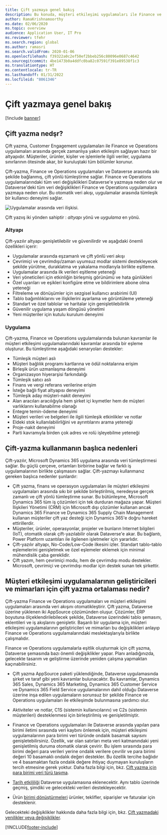 ```yaml
---
title: Çift yazmaya genel bakış
description: Bu konuda, müşteri etkileşimi uygulamaları ile Finance ve Operations uygulamaları arasında gerçek zamanlıya yakın etkileşim sağlayan çift yazma özelliğine dair genel bir bakış sunulur.
author: RamaKrishnamoorthy
ms.date: 02/06/2020
ms.topic: overview
audience: Application User, IT Pro
ms.reviewer: tfehr
ms.search.region: global
ms.author: ramasri
ms.search.validFrom: 2020-01-06
ms.openlocfilehash: f39322a0c2ef50ef2bbeb256c80096e0687c4642
ms.sourcegitcommit: 4be1473b0a4ddfc0ba82c07591f391e89538f1c3
ms.translationtype: HT
ms.contentlocale: tr-TR
ms.lasthandoff: 01/31/2022
ms.locfileid: "8061346"
---
```

# <a name="dual-write-overview"></a>Çift yazmaya genel bakış

[!include [banner](../../includes/banner.md)]





## <a name="what-is-dual-write"></a>Çift yazma nedşr?

Çift yazma, Customer Engagement uygulamaları ile Finance ve Operations uygulamaları arasında gerçek zamanlıya yakın etkileşim sağlayan hazır bir altyapıdır. Müşteriler, ürünler, kişiler ve işlemlerle ilgili veriler, uygulama sınırlarının ötesinde akar, bir kuruluştaki tüm bölümler korunur.

Çift-yazma, Finance ve Operations uygulamaları ve Dataverse arasında sıkı şekilde bağlanmış, çift yönlü tümleştirme sağlar. Finance ve Operations uygulamalarındaki tüm veri değişiklikleri Dataverse'e yazmaya neden olur ve Dataverse'deki tüm veri değişiklikleri Finance ve Operations uygulamalara yazmaya neden olur. Bu otomatik veri akışı, uygulamalar arasında tümleşik bir kullanıcı deneyimi sağlar.

![Uygulamalar arasında veri ilişkisi.](media/dual-write-overview.jpg)

Çift yazıış iki yönden sahiptir : *altyapı* yönü ve *uygulama* en yönü.

### <a name="infrastructure"></a>Altyapı

Çift-yazılır altyapı genişletilebilir ve güvenilirdir ve aşağıdaki önemli özellikleri içerir:

+ Uygulamalar arasında eşzamanlı ve çift yönlü veri akışı
+ Çevrimiçi ve çevrimdışı/zaman uyumsuz modlar sistemi destekleyecek şekilde yürütme, duraklatma ve yakalama modlarıyla birlikte eşitleme.
+ Uygulamalar arasında ilk verileri eşitleme yeteneği
+ Veri yöneticileri için etkinliğin birleşmiş görünümü ve hata günlükleri
+ Özel uyarıları ve eşikleri konfigüre etme ve bildirimlere abone olma yeteneği
+ Filtreleme ve dönüşümler için sezgisel kullanıcı arabirimi (UI)
+ Tablo bağımlılıklarını ve ilişkilerini ayarlama ve görüntüleme yeteneği
+ Standart ve özel tablolar ve haritalar için genişletilebilirlik
+ Güvenilir uygulama yaşam döngüsü yönetimi
+ Yeni müşteriler için kutulu kurulum deneyimi

### <a name="application"></a>Uygulama

Çift-yazma, Finance ve Operations uygulamalarında bulunan kavramlar ile müşteri etkileşimi uygulamalarındaki kavramlar arasında bir eşleme oluşturur. Bu tümleştirme aşağıdaki senaryoları destekler:

+ Tümleşik müşteri aslı
+ Müşteri bağlılık programı kartlarına ve ödül noktalarına erişim
+ Birleşik ürün uzmanlaşma deneyimi
+ Organizasyon hiyerarşisi farkındalığı
+ Tümleşik satıcı aslı
+ Finans ve vergi referans verilerine erişim
+ İsteğe bağlı fiyat altyapısı deneyimi
+ Tümleşik aday müşteri-nakit deneyimi
+ Alan aracıları aracılığıyla hem şirket içi kıymetler hem de müşteri varlıklarını kullanabilme olanağı
+ Entegre temin-ödeme deneyimi
+ Müşteri verileri ve belgeleri ile ilgili tümleşik etkinlikler ve notlar
+ Eldeki stok kullanılabilirliğini ve ayrıntılarını arama yeteneği
+ Proje-nakit deneyimi
+ Parti kavramıyla birden çok adres ve rolü işleyebilme yeteneği


## <a name="top-reasons-to-use-dual-write"></a>Çift-yazma kullanmanın başlıca nedenleri

Çift-yazılır, Microsoft Dynamics 365 uygulama arasında veri tümleştirmesi sağlar. Bu güçlü çerçeve, ortamları birbirine bağlar ve farklı iş uygulamalarının birlikte çalışmasını sağlar. Çift-yazmayı kullanmanız gereken başlıca nedenler şunlardır:

+ Çift yazma, finans ve operasyon uygulamaları ile müşteri etkileşimi uygulamaları arasında sıkı bir şekilde birleştirilmiş, neredeyse gerçek zamanlı ve çift yönlü tümleştirme sunar. Bu bütünleşme, Microsoft Dynamics 365 tüm iş çözümleri için tek durduran mağaza yapar. Müşteri İlişkileri Yönetimi (CRM) için Microsoft dışı çözümler kullanan ancak Dynamics 365 Finance ve Dynamics 365 Supply Chain Management kullanan müşteriler çift yaz desteği için Dynamics 365'e doğru hareket ettirillerdir.
+ Müşteriler, ürünler, operasyonlar, projeler ve bunların Internet bilgileri (IoT), otomatik olarak çift-yazılabilir olarak Dataverse'e akar. Bu bağlantı, Power Platform uzantıları ile ilgilenen işletmeler için yararlıdır.
+ Çift-yazılır altyapı, No-Code/Low-Code ilkesini izler. Standart tablo-tablo eşlemelerini genişletmek ve özel eşlemeler eklemek için minimal mühendislik çaba gereklidir.
+ Çift yazım, hem çevrimiçi modu, hem de çevrimdışı modu destekler. Microsoft, çevrimiçi ve çevrimdışı modlar için destek sunan tek şirkettir.

## <a name="what-does-dual-write-mean-for-developers-and-architects-of-customer-engagement-apps"></a><a id="developer-architect"></a>Müşteri etkileşimi uygulamalarının geliştiricileri ve mimarları için çift yazma ortalaması nedir?

Çift-yazma Finance ve Operations uygulamaları ve müşteri etkileşimi uygulamaları arasında veri akışını otomatikleştirir. Çift yazma, Dataverse üzerine yüklenen iki AppSource çözümünden oluşur. Çözümler, ERP boyutuna ölçeklendirilebilecek şekilde, Dataverse üzerindeki tablo şemasını, eklentileri ve iş akışlarını genişletir. Başarılı bir uygulama için, müşteri etkileşimi uygulamalarının geliştiricileri ve mimarları bu değişiklikleri anlayıp Finance ve Operations uygulamalarındaki meslektaşlarıyla birlikte çalışmalıdır.

Finance ve Operations uygulamalarla eşitlik oluşturmak için çift yazma, Dataverse şemasında bazı önemli değişiklikler yapar. Planı anladığınızda, gelecekte tasarım ve geliştirme üzerinde yeniden çalışma yapmaktan kaçınabilirsiniz.

+ Çift yazma AppSource paketi yüklendiğinde, Dataverse uygulamasında şirket ve taraf gibi yeni kavramlar bulunacaktır. Bu kavramlar, Dynamics 365 Sales, Dynamics 365 Marketing, Dynamics 365 Customer Service ve Dynamics 365 Field Service uygulamalarının dahil olduğu Dataverse üzerine inşa edilen uygulamaların sorunsuz bir şekilde Finance ve Operations uygulamaları ile etkileşimde bulunmasına yardımcı olur.

+ Aktiviteler ve notlar, C1S (sistemin kullanıcılarını) ve C2s (sistemin müşterileri) desteklenmesi için birleştirilmiş ve genişletilmiştir.

+ Finance ve Operations uygulamaları ile Dataverse arasında yapılan para birimi iletimi sırasında veri kaybını önlemek için, müşteri etkileşimi uygulamalarının para birimi veri türünde ondalık basamak sayısını genişletebilirsiniz. Özellik, var olan satırları meta veri katmanındaki yeni genişletilmiş duruma otomatik olarak çevirir. Bu işlem sırasında para birimi değeri para verileri yerine ondalık verilere çevrilir ve para birimi değeri 10 basamaklı ondalık değeri destekler. Bu özellik tercihe bağlıdır ve 4 basamaktan fazla ondalık değere ihtiyaç duymayan kuruluşların tercih etmesine gerek yoktur. Daha fazla bilgi için, bkz. [Çift yazma için para birimi veri türü taşıma](currrency-decimal-places.md).

+ [Tarih etkililiği](../../dev-tools/date-effectivity.md) Dataverse uygulamasına eklenecektir. Aynı tablo üzerinde geçmiş, şimdiki ve gelecekteki verileri destekleyecektir.

+ Ürün [birimi dönüştürmeleri](../../../../supply-chain/pim/tasks/manage-unit-measure.md) ürünler, teklifler, siparişler ve faturalar için desteklenir.

Gelecekteki değişiklikler hakkında daha fazla bilgi için, bkz. [Çift yazmadaki yenilikler veya değişiklikler](whats-new-dual-write.md).



[!INCLUDE[footer-include](../../../../includes/footer-banner.md)]
